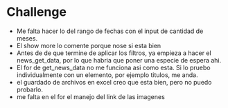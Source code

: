 ﻿# Challenge
- Me falta hacer lo del rango de fechas con el input de cantidad de meses.
- El show more lo comente porque nose si esta bien
- Antes de de que termine de aplicar los filtros, ya empieza a hacer el news_get_data, por lo que habria que poner una especie de espera ahi.
- El for de get_news_data no me funciona asi como esta. Si lo pruebo individualmente con un elemento, por ejemplo titulos, me anda.
- el guardado de archivos en excel creo que esta bien, pero no puedo probarlo.
- me falta en el for el manejo del link de las imagenes
